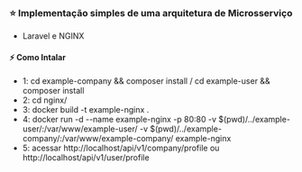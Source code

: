 ### :star: Implementação simples de uma arquitetura de Microsserviço

- Laravel e NGINX

#### :zap: Como Intalar

- 1: cd example-company && composer install / cd example-user && composer install
- 2: cd nginx/
- 3: docker build -t example-nginx .
- 4: docker run -d --name example-nginx -p 80:80 -v $(pwd)/../example-user/:/var/www/example-user/ -v $(pwd)/../example-company/:/var/www/example-company/ example-nginx
- 5: acessar http://localhost/api/v1/company/profile ou http://localhost/api/v1/user/profile

